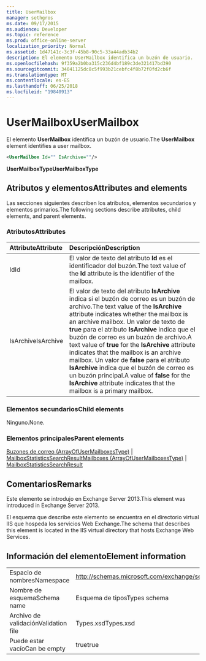 ```yaml
---
title: UserMailbox
manager: sethgros
ms.date: 09/17/2015
ms.audience: Developer
ms.topic: reference
ms.prod: office-online-server
localization_priority: Normal
ms.assetid: 1d47141c-3c3f-45b8-90c5-33a44adb34b2
description: El elemento UserMailbox identifica un buzón de usuario.
ms.openlocfilehash: 9f359a2b0ba315c236d4bf189c3de321417bd390
ms.sourcegitcommit: 34041125dc8c5f993b21cebfc4f8b72f0fd2cb6f
ms.translationtype: MT
ms.contentlocale: es-ES
ms.lasthandoff: 06/25/2018
ms.locfileid: "19840913"
---
```

# <a name="usermailbox"></a><span data-ttu-id="976f5-103">UserMailbox</span><span class="sxs-lookup"><span data-stu-id="976f5-103">UserMailbox</span></span>

<span data-ttu-id="976f5-104">El elemento **UserMailbox** identifica un buzón de usuario.</span><span class="sxs-lookup"><span data-stu-id="976f5-104">The **UserMailbox** element identifies a user mailbox.</span></span> 
  
```XML
<UserMailbox Id="" IsArchive=""/>
```

 <span data-ttu-id="976f5-105">**UserMailboxType**</span><span class="sxs-lookup"><span data-stu-id="976f5-105">**UserMailboxType**</span></span>
## <a name="attributes-and-elements"></a><span data-ttu-id="976f5-106">Atributos y elementos</span><span class="sxs-lookup"><span data-stu-id="976f5-106">Attributes and elements</span></span>

<span data-ttu-id="976f5-107">Las secciones siguientes describen los atributos, elementos secundarios y elementos primarios.</span><span class="sxs-lookup"><span data-stu-id="976f5-107">The following sections describe attributes, child elements, and parent elements.</span></span>
  
### <a name="attributes"></a><span data-ttu-id="976f5-108">Atributos</span><span class="sxs-lookup"><span data-stu-id="976f5-108">Attributes</span></span>

|<span data-ttu-id="976f5-109">**Attribute**</span><span class="sxs-lookup"><span data-stu-id="976f5-109">**Attribute**</span></span>|<span data-ttu-id="976f5-110">**Descripción**</span><span class="sxs-lookup"><span data-stu-id="976f5-110">**Description**</span></span>|
|:-----|:-----|
|<span data-ttu-id="976f5-111">Id</span><span class="sxs-lookup"><span data-stu-id="976f5-111">Id</span></span>  <br/> |<span data-ttu-id="976f5-112">El valor de texto del atributo **Id** es el identificador del buzón.</span><span class="sxs-lookup"><span data-stu-id="976f5-112">The text value of the **Id** attribute is the identifier of the mailbox.</span></span>  <br/> |
|<span data-ttu-id="976f5-113">IsArchive</span><span class="sxs-lookup"><span data-stu-id="976f5-113">IsArchive</span></span>  <br/> |<span data-ttu-id="976f5-114">El valor de texto del atributo **IsArchive** indica si el buzón de correo es un buzón de archivo.</span><span class="sxs-lookup"><span data-stu-id="976f5-114">The text value of the **IsArchive** attribute indicates whether the mailbox is an archive mailbox.</span></span> <span data-ttu-id="976f5-115">Un valor de texto de **true** para el atributo **IsArchive** indica que el buzón de correo es un buzón de archivo.</span><span class="sxs-lookup"><span data-stu-id="976f5-115">A text value of **true** for the **IsArchive** attribute indicates that the mailbox is an archive mailbox.</span></span> <span data-ttu-id="976f5-116">Un valor de **false** para el atributo **IsArchive** indica que el buzón de correo es un buzón principal.</span><span class="sxs-lookup"><span data-stu-id="976f5-116">A value of **false** for the **IsArchive** attribute indicates that the mailbox is a primary mailbox.</span></span>  <br/> |
   
### <a name="child-elements"></a><span data-ttu-id="976f5-117">Elementos secundarios</span><span class="sxs-lookup"><span data-stu-id="976f5-117">Child elements</span></span>

<span data-ttu-id="976f5-118">Ninguno.</span><span class="sxs-lookup"><span data-stu-id="976f5-118">None.</span></span>
  
### <a name="parent-elements"></a><span data-ttu-id="976f5-119">Elementos principales</span><span class="sxs-lookup"><span data-stu-id="976f5-119">Parent elements</span></span>

<span data-ttu-id="976f5-120">[Buzones de correo (ArrayOfUserMailboxesType)](mailboxes-arrayofusermailboxestype.md) | [MailboxStatisticsSearchResult](mailboxstatisticssearchresult.md)</span><span class="sxs-lookup"><span data-stu-id="976f5-120">[Mailboxes (ArrayOfUserMailboxesType)](mailboxes-arrayofusermailboxestype.md) | [MailboxStatisticsSearchResult](mailboxstatisticssearchresult.md)</span></span>
  
## <a name="remarks"></a><span data-ttu-id="976f5-121">Comentarios</span><span class="sxs-lookup"><span data-stu-id="976f5-121">Remarks</span></span>

<span data-ttu-id="976f5-122">Este elemento se introdujo en Exchange Server 2013.</span><span class="sxs-lookup"><span data-stu-id="976f5-122">This element was introduced in Exchange Server 2013.</span></span>
  
<span data-ttu-id="976f5-123">El esquema que describe este elemento se encuentra en el directorio virtual IIS que hospeda los servicios Web Exchange.</span><span class="sxs-lookup"><span data-stu-id="976f5-123">The schema that describes this element is located in the IIS virtual directory that hosts Exchange Web Services.</span></span>
  
## <a name="element-information"></a><span data-ttu-id="976f5-124">Información del elemento</span><span class="sxs-lookup"><span data-stu-id="976f5-124">Element information</span></span>

|||
|:-----|:-----|
|<span data-ttu-id="976f5-125">Espacio de nombres</span><span class="sxs-lookup"><span data-stu-id="976f5-125">Namespace</span></span>  <br/> |http://schemas.microsoft.com/exchange/services/2006/types  <br/> |
|<span data-ttu-id="976f5-126">Nombre de esquema</span><span class="sxs-lookup"><span data-stu-id="976f5-126">Schema name</span></span>  <br/> |<span data-ttu-id="976f5-127">Esquema de tipos</span><span class="sxs-lookup"><span data-stu-id="976f5-127">Types schema</span></span>  <br/> |
|<span data-ttu-id="976f5-128">Archivo de validación</span><span class="sxs-lookup"><span data-stu-id="976f5-128">Validation file</span></span>  <br/> |<span data-ttu-id="976f5-129">Types.xsd</span><span class="sxs-lookup"><span data-stu-id="976f5-129">Types.xsd</span></span>  <br/> |
|<span data-ttu-id="976f5-130">Puede estar vacío</span><span class="sxs-lookup"><span data-stu-id="976f5-130">Can be empty</span></span>  <br/> |<span data-ttu-id="976f5-131">true</span><span class="sxs-lookup"><span data-stu-id="976f5-131">true</span></span>  <br/> |
   

